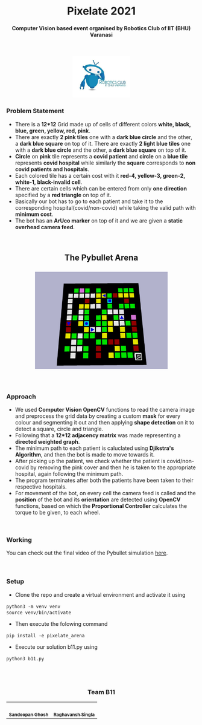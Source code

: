 <html>
<body>
    
<h1 align=center>Pixelate 2021 </h1>
    
<h4 align=center>Computer Vision based event organised by Robotics Club of IIT (BHU) Varanasi</h4><br>
    
<p align=center>
    <img src="https://github.com/san2130/Pixelate-21/blob/main/robo%20(1).jpg" width="30%"/>
</p>
    
<h3> Problem Statement</h3>

- There is a **12*12** Grid made up of cells of different colors **white, black, blue, green, yellow, red, pink**.
- There are exactly **2 pink tiles** one with a **dark blue circle** and the other, a **dark blue square** on top of it. There are exactly **2 light blue tiles** one with a **dark blue circle** and the other, a **dark blue square** on top of it. 
- **Circle** on **pink** tile represents a **covid patient** and **circle** on a **blue tile** represents **covid hospital** while similarly the **square** corresponds to **non covid patients and hospitals**.
- Each colored tile has a certain cost with it **red-4, yellow-3, green-2, white-1, black-invalid cell**.
- There are certain cells which can be entered from only **one direction** specified by a **red triangle** on top of it. 
- Basically our bot has to go to each patient and take it to the corresponding hospital(covid/non-covid) while taking the valid path with **minimum cost**. 
- The bot has an **ArUco marker** on top of it and we are given a **static overhead camera feed**. 
<br> 

<h2 align="center">The Pybullet Arena<br><br><img src="https://github.com/san2130/Pixelate-21/blob/main/Arena.png" width="70%"/></h2> 
<br>
    
### Approach

- We used **Computer Vision OpenCV** functions to read the camera image and preprocess the grid data by creating a custom **mask** for every colour and segmenting it out and then applying **shape detection** on it to detect a square, circle and triangle. 
- Following that a **12*12 adjacency matrix** was made representing a **directed weighted graph**. 
- The minimum path to each patient is caluclated using **Djikstra's Algorithm**, and then the bot is made to move towards it. 
- After picking up the patient, we check whether the patient is covid/non-covid by removing the pink cover and then he is taken to the appropriate hospital, again following the minimum path. 
- The program terminates after both the patients have been taken to their respective hospitals. 
- For movement of the bot, on every cell the camera feed is called and the **position** of the bot and its **orientation** are detected using **OpenCV** functions, based on which the **Proportional Controller** calculates the torque to be given, to each wheel.  
    
<br>

### Working
You can check out the final video of the Pybullet simulation [here](https://drive.google.com/file/d/1RNXEZoWE4vzxKnGCpUiqtI4abuo0aFy0/view?usp=sharing).  
<br>
<br>
### Setup  
- Clone the repo and create a virtual environment and activate it using 
```
python3 -m venv venv
source venv/bin/activate
```
- Then execute the folowing command
``` 
pip install -e pixelate_arena
```  
- Execute our solution b11.py using 
```
python3 b11.py
```
<br>
<br>  

<h3 align=center>Team B11</h3>
    
<table align=center>
   <td align="center">
      <a href="https://github.com/san2130">
         <img src="https://avatars.githubusercontent.com/u/88130555?v=4" width="150px;" alt=""/>
         <br />
         <sub>
            <b>Sandeepan Ghosh</b>
         </sub>
      </a>
      <br />
   </td>
   <td align="center">
      <a href="https://github.com/raghavansh">
         <img src="https://avatars.githubusercontent.com/u/78599181?v=4" width="150px" alt=""/>
         <br />
         <sub>
            <b>Raghavansh Singla</b>
         </sub>
      </a>
      <br />
   </td>
</table>
 
</body>
</html>
